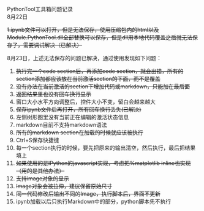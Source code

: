 PythonTool工具箱问题记录  
8月22日

~~1.ipynb文件可以打开，但是无法保存，使用压缩包内的html以及Module.PythonTool.dll全部替换可以保存，但是dll用本地代码覆盖之后就无法保存了，需要调试解决（已解决）~~

8月23日，上述无法保存的问题已解决，通过使用发现如下问题：

1. ~~执行完一个code section后，再添加code section，就会出错，所有的section添加都应该放在当前激活section的下面，而不是覆盖~~
2. ~~没有办法在当前激活的section下增加代码或markdown，只能加在最后面~~
3. ~~返回结果里也没有回车换行显示~~
4. 窗口大小水平方向调整后，控件大小不变，留白会越来越大
5. ~~保存ipynb文件后再打开，所有回车换行丢失\(已解决\)~~
6. 左侧树形图里没有当前正在编辑的激活状态信息
7. markdown目前不支持markdown语法
8. ~~所有的markdown section在加载的时候就应该被执行~~
9. Ctrl+S保存快捷键
10. 每一个section执行的时候，要先把原来的输出清空，然后执行，最后把结果填上
11. ~~如果使用的是IPython的javascript实现，考虑把%matplotlib inline也实现（用的是其他办法）~~
12. ~~支持image对象的显示~~
13. ~~Image对象会被拉伸，建议保留原始尺寸~~
14. ~~同一代码修改后输出不同的Image，执行脚本后，界面不更新~~
15. ipynb加载以后只执行Markdown中的部分，python脚本先不执行



